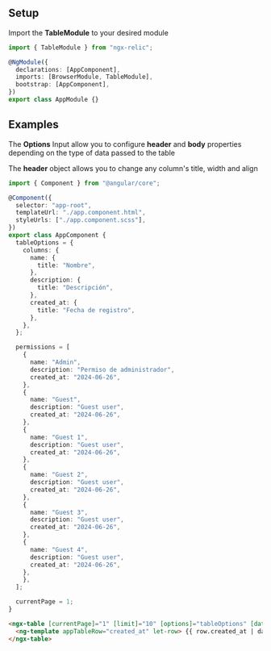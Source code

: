 ## Setup

Import the **TableModule** to your desired module

```ts
import { TableModule } from "ngx-relic";

@NgModule({
  declarations: [AppComponent],
  imports: [BrowserModule, TableModule],
  bootstrap: [AppComponent],
})
export class AppModule {}
```

## Examples

The **Options** Input allow you to configure **header** and **body** properties depending on the type of data passed to the table

The **header** object allows you to change any column's title, width and align

```ts
import { Component } from "@angular/core";

@Component({
  selector: "app-root",
  templateUrl: "./app.component.html",
  styleUrls: ["./app.component.scss"],
})
export class AppComponent {
  tableOptions = {
    columns: {
      name: {
        title: "Nombre",
      },
      description: {
        title: "Descripción",
      },
      created_at: {
        title: "Fecha de registro",
      },
    },
  };

  permissions = [
    {
      name: "Admin",
      description: "Permiso de administrador",
      created_at: "2024-06-26",
    },
    {
      name: "Guest",
      description: "Guest user",
      created_at: "2024-06-26",
    },
    {
      name: "Guest 1",
      description: "Guest user",
      created_at: "2024-06-26",
    },
    {
      name: "Guest 2",
      description: "Guest user",
      created_at: "2024-06-26",
    },
    {
      name: "Guest 3",
      description: "Guest user",
      created_at: "2024-06-26",
    },
    {
      name: "Guest 4",
      description: "Guest user",
      created_at: "2024-06-26",
    },
    },
  ];

  currentPage = 1;
}
```

```html
<ngx-table [currentPage]="1" [limit]="10" [options]="tableOptions" [data]="permissions">
  <ng-template appTableRow="created_at" let-row> {{ row.created_at | date }} </ng-template>
</ngx-table>
```

